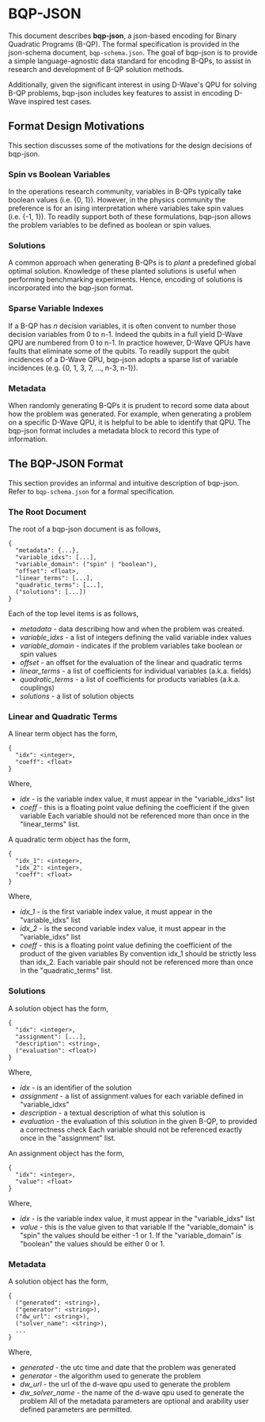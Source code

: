 # BQP-JSON

This document describes __bqp-json__, a json-based encoding for Binary Quadratic Programs (B-QP).  The formal specification is provided in the json-schema document, `bqp-schema.json`.  The goal of bqp-json is to provide a simple language-agnostic data standard for encoding B-QPs, to assist in research and development of B-QP solution methods.

Additionally, given the significant interest in using D-Wave's QPU for solving B-QP problems, bqp-json includes key features to assist in encoding D-Wave inspired test cases.

## Format Design Motivations

This section discusses some of the motivations for the design decisions of bqp-json.

### Spin vs Boolean Variables

In the operations research community, variables in B-QPs typically take boolean values (i.e. {0, 1}).  However, in the physics community the preference is for an ising interpretation where variables take spin values (i.e. {-1, 1}).  To readily support both of these formulations, bqp-json allows the problem variables to be defined as boolean or spin values.

### Solutions

A common approach when generating B-QPs is to _plant_ a predefined global optimal solution.  Knowledge of these planted solutions is useful when performing benchmarking experiments.  Hence, encoding of solutions is incorporated into the bqp-json format.

### Sparse Variable Indexes 

If a B-QP has _n_ decision variables, it is often convent to number those decision variables from 0 to n-1.  Indeed the qubits in a full yield D-Wave QPU are numbered from 0 to n-1.  In practice however, D-Wave QPUs have faults that eliminate some of the qubits.  To readily support the qubit incidences of a D-Wave QPU, bqp-json adopts a sparse list of variable incidences (e.g. {0, 1, 3, 7, ..., n-3, n-1}).

### Metadata

When randomly generating B-QPs it is prudent to record some data about how the problem was generated.  For example, when generating a problem on a specific D-Wave QPU, it is helpful to be able to identify that QPU.  The bqp-json format includes a metadata block to record this type of information.


## The BQP-JSON Format

This section provides an informal and intuitive description of bqp-json.  Refer to `bqp-schema.json` for a formal specification.


### The Root Document

The root of a bqp-json document is as follows,
```
{
  "metadata": {...},
  "variable_idxs": [...],
  "variable_domain": ("spin" | "boolean"),
  "offset": <float>,
  "linear_terms": [...],
  "quadratic_terms": [...],
  ("solutions": [...])
}
```
Each of the top level items is as follows,
* _metadata_ - data describing how and when the problem was created.
* _variable_idxs_ - a list of integers defining the valid variable index values
* _variable_domain_ - indicates if the problem variables take boolean or spin values
* _offset_ - an offset for the evaluation of the linear and quadratic terms
* _linear_terms_ - a list of coefficients for individual variables (a.k.a. fields)
* _quadratic_terms_ - a list of coefficients for products variables (a.k.a. couplings)
* _solutions_ - a list of solution objects 


### Linear and Quadratic Terms

A linear term object has the form,
```
{
  "idx": <integer>,
  "coeff": <float>
}
```
Where,
* _idx_ - is the variable index value, it must appear in the "variable_idxs" list
* _coeff_ - this is a floating point value defining the coefficient if the given variable
Each variable should not be referenced more than once in the "linear_terms" list.


A quadratic term object has the form,
```
{
  "idx_1": <integer>,
  "idx_2": <integer>,
  "coeff": <float>
}
```
Where,
* _idx_1_ - is the first variable index value, it must appear in the "variable_idxs" list
* _idx_2_ - is the second variable index value, it must appear in the "variable_idxs" list
* _coeff_ - this is a floating point value defining the coefficient of the product of the given variables
By convention idx_1 should be strictly less than idx_2.  Each variable pair should not be referenced more than once in the "quadratic_terms" list.


### Solutions

A solution object has the form,
```
{
  "idx": <integer>,
  "assignment": [...],
  "description": <string>,
  ("evaluation": <float>)
}
```
Where,
* _idx_ - is an identifier of the solution
* _assignment_ - a list of assignment values for each variable defined in "variable_idxs"
* _description_ - a textual description of what this solution is
* _evaluation_ - the evaluation of this solution in the given B-QP, to provided a correctness check
Each variable should not be referenced exactly once in the "assignment" list.


An assignment object has the form,
```
{
  "idx": <integer>,
  "value": <float>
}
```
Where,
* _idx_ - is the variable index value, it must appear in the "variable_idxs" list
* _value_ - this is the value given to that variable
If the "variable_domain" is "spin" the values should be either -1 or 1.
If the "variable_domain" is "boolean" the values should be either 0 or 1.


### Metadata
A solution object has the form,
```
{
  ("generated": <string>),
  ("generator": <string>),
  ("dw_url": <string>),
  ("solver_name": <string>),
  ...
}
```
Where,
* _generated_ - the utc time and date that the problem was generated
* _generator_ - the algorithm used to generate the problem
* _dw_url_ - the url of the d-wave qpu used to generate the problem
* _dw_solver_name_ - the name of the d-wave qpu used to generate the problem
All of the metadata parameters are optional and arability user defined parameters are permitted. 


